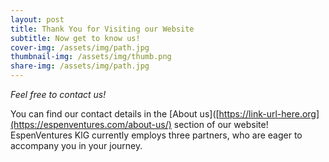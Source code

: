 ```yaml
---
layout: post
title: Thank You for Visiting our Website
subtitle: Now get to know us!
cover-img: /assets/img/path.jpg
thumbnail-img: /assets/img/thumb.png
share-img: /assets/img/path.jpg
---
```

*Feel free to contact us!* 

You can find our contact details in the [About us]([https://link-url-here.org](https://espenventures.com/about-us/) section of our website!
EspenVentures KlG currently employs three partners, who are eager to accompany you in your journey.
